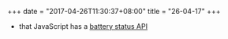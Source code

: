 +++
date = "2017-04-26T11:30:37+08:00"
title = "26-04-17"
+++

* that JavaScript has a [battery status API](https://developer.mozilla.org/en/docs/Web/API/Battery_Status_API)

